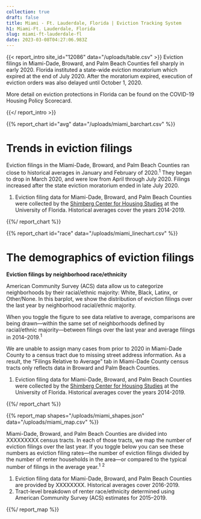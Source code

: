 ```yaml
---
collection: true
draft: false
title: Miami - Ft. Lauderdale, Florida | Eviction Tracking System
h1: Miami-Ft. Lauderdale, Florida
slug: miami-ft-lauderdale-fl
date: 2023-03-08T04:27:06.983Z
---
```

{{< report_intro site_id="12086" data="/uploads/table.csv" >}}
Eviction filings in Miami-Dade, Broward, and Palm Beach Counties fell sharply in early 2020. Florida instituted a state-wide eviction moratorium which expired at the end of July 2020. After the moratorium expired, execution of eviction orders was also delayed until October 1, 2020. 

More detail on eviction protections in Florida can be found on the COVID-19 Housing Policy Scorecard.

{{</ report_intro >}}


{{% report_chart id="avg" data="/uploads/miami_barchart.csv" %}}

















# Trends in eviction filings

Eviction filings in the Miami-Dade, Broward, and Palm Beach Counties ran close to historical averages in January and February of 2020.<sup>1</sup> They began to drop in March 2020, and were low from April through July 2020. Filings increased after the state eviction moratorium ended in late July 2020.

1. Eviction filing data for Miami-Dade, Broward, and Palm Beach Counties were collected by the [Shimberg Center for Housing Studies](http://www.shimberg.ufl.edu/) at the University of Florida. Historical averages cover the years 2014-2019.

















{{%/ report_chart %}}



{{% report_chart id="race" data="/uploads/miami_linechart.csv" %}}





# The demographics of eviction filings

**Eviction filings by neighborhood race/ethnicity**

American Community Survey (ACS) data allow us to categorize neighborhoods by their racial/ethnic majority: White, Black, Latinx, or Other/None. In this barplot, we show the distribution of eviction filings over the last year by neighborhood racial/ethnic majority.  

When you toggle the figure to see data relative to average, comparisons are being drawn—within the same set of neighborhoods defined by racial/ethnic majority—between filings over the last year and average filings in 2014–2019.<sup>1</sup>

We are unable to assign many cases from prior to 2020 in Miami-Dade County to a census tract due to missing street address information. As a result, the “Filings Relative to Average” tab in Miami-Dade County census tracts only reflects data in Broward and Palm Beach Counties. 

1. Eviction filing data for Miami-Dade, Broward, and Palm Beach Counties were collected by the [Shimberg Center for Housing Studies](http://www.shimberg.ufl.edu/) at the University of Florida. Historical averages cover the years 2014-2019.





{{%/ report_chart %}}



{{% report_map shapes="/uploads/miami_shapes.json" data="/uploads/miami_map.csv" %}}

Miami-Dade, Broward, and Palm Beach Counties are divided into XXXXXXXXX census tracts. In each of those tracts, we map the number of eviction filings over the last year. If you toggle below you can see these numbers as eviction filing rates—the number of eviction filings divided by the number of renter households in the area—or compared to the typical number of filings in the average year.<sup>1</sup> <sup>2</sup>

1. Eviction filing data for Miami-Dade, Broward, and Palm Beach Counties are provided by XXXXXXXX. Historical averages cover 2016-2019. 
2. Tract-level breakdown of renter race/ethnicity determined using American Community Survey (ACS) estimates for 2015–2019.


{{%/ report_map %}}